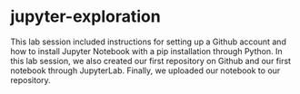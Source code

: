 # jupyter-exploration
This lab session included instructions for setting up a Github account and how to install Jupyter Notebook with a pip installation through Python. In this lab session, we also created our first repository on Github and our first notebook through JupyterLab. Finally, we uploaded our notebook to our repository.
